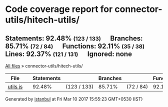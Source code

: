 <!doctype html>
<html lang="en">
<head>
    <title>Code coverage report for connector-utils/hitech-utils/</title>
    <meta charset="utf-8">
    <link rel="stylesheet" href="../../prettify.css">
    <link rel="stylesheet" href="../../base.css">
    <style type='text/css'>
        div.coverage-summary .sorter {
            background-image: url(../../sort-arrow-sprite.png);
        }
    </style>
</head>
<body>
<div class="header high">
    <h1>Code coverage report for <span class="entity">connector-utils/hitech-utils/</span></h1>
    <h2>
        Statements: <span class="metric">92.48% <small>(123 / 133)</small></span> &nbsp;&nbsp;&nbsp;&nbsp;
        Branches: <span class="metric">85.71% <small>(72 / 84)</small></span> &nbsp;&nbsp;&nbsp;&nbsp;
        Functions: <span class="metric">92.11% <small>(35 / 38)</small></span> &nbsp;&nbsp;&nbsp;&nbsp;
        Lines: <span class="metric">92.37% <small>(121 / 131)</small></span> &nbsp;&nbsp;&nbsp;&nbsp;
        Ignored: <span class="metric"><span class="ignore-none">none</span></span> &nbsp;&nbsp;&nbsp;&nbsp;
    </h2>
    <div class="path"><a href="../../index.html">All files</a> &#187; connector-utils/hitech-utils/</div>
</div>
<div class="body">
<div class="coverage-summary">
<table>
<thead>
<tr>
   <th data-col="file" data-fmt="html" data-html="true" class="file">File</th>
   <th data-col="pic" data-type="number" data-fmt="html" data-html="true" class="pic"></th>
   <th data-col="statements" data-type="number" data-fmt="pct" class="pct">Statements</th>
   <th data-col="statements_raw" data-type="number" data-fmt="html" class="abs"></th>
   <th data-col="branches" data-type="number" data-fmt="pct" class="pct">Branches</th>
   <th data-col="branches_raw" data-type="number" data-fmt="html" class="abs"></th>
   <th data-col="functions" data-type="number" data-fmt="pct" class="pct">Functions</th>
   <th data-col="functions_raw" data-type="number" data-fmt="html" class="abs"></th>
   <th data-col="lines" data-type="number" data-fmt="pct" class="pct">Lines</th>
   <th data-col="lines_raw" data-type="number" data-fmt="html" class="abs"></th>
</tr>
</thead>
<tbody><tr>
	<td class="file high" data-value="utils.js"><a href="utils.js.html">utils.js</a></td>
	<td data-value="92.48" class="pic high"><span class="cover-fill" style="width: 92px;"></span><span class="cover-empty" style="width:8px;"></span></td>
	<td data-value="92.48" class="pct high">92.48%</td>
	<td data-value="133" class="abs high">(123&nbsp;/&nbsp;133)</td>
	<td data-value="85.71" class="pct high">85.71%</td>
	<td data-value="84" class="abs high">(72&nbsp;/&nbsp;84)</td>
	<td data-value="92.11" class="pct high">92.11%</td>
	<td data-value="38" class="abs high">(35&nbsp;/&nbsp;38)</td>
	<td data-value="92.37" class="pct high">92.37%</td>
	<td data-value="131" class="abs high">(121&nbsp;/&nbsp;131)</td>
	</tr>

</tbody>
</table>
</div>
</div>
<div class="footer">
    <div class="meta">Generated by <a href="http://istanbul-js.org/" target="_blank">istanbul</a> at Fri Mar 10 2017 15:55:23 GMT+0530 (IST)</div>
</div>
<script src="../../prettify.js"></script>
<script>
window.onload = function () {
        if (typeof prettyPrint === 'function') {
            prettyPrint();
        }
};
</script>
<script src="../../sorter.js"></script>
</body>
</html>
